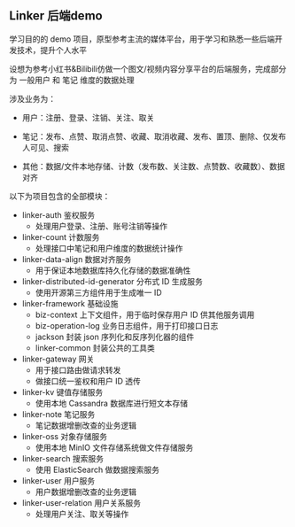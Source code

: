 ## Linker 后端demo



学习目的的 demo 项目，原型参考主流的媒体平台，用于学习和熟悉一些后端开发技术，提升个人水平

设想为参考小红书&Bilibili仿做一个图文/视频内容分享平台的后端服务，完成部分为 一般用户 和 笔记 维度的数据处理



涉及业务为：

- 用户：注册、登录、注销、关注、取关

- 笔记：发布、点赞、取消点赞、收藏、取消收藏、发布、置顶、删除、仅发布人可见、搜索

- 其他：数据/文件本地存储、计数（发布数、关注数、点赞数、收藏数）、数据对齐



以下为项目包含的全部模块：

- linker-auth 鉴权服务
  - 处理用户登录、注册、账号注销等操作
- linker-count 计数服务
  - 处理接口中笔记和用户维度的数据统计操作
- linker-data-align 数据对齐服务
  - 用于保证本地数据库持久化存储的数据准确性
- linker-distributed-id-generator 分布式 ID 生成服务
  - 使用开源第三方组件用于生成唯一 ID
- linker-framework 基础设施
  - biz-context 上下文组件，用于临时保存用户 ID 供其他服务调用
  - biz-operation-log 业务日志组件，用于打印接口日志
  - jackson 封装 json 序列化和反序列化器的组件
  - linker-common 封装公共的工具类
- linker-gateway 网关
  - 用于接口路由做请求转发
  - 做接口统一鉴权和用户 ID 透传
- linker-kv 键值存储服务
  - 使用本地 Cassandra 数据库进行短文本存储
- linker-note 笔记服务
  - 笔记数据增删改查的业务逻辑
- linker-oss 对象存储服务
  - 使用本地 MinIO 文件存储系统做文件存储服务
- linker-search 搜索服务
  - 使用 ElasticSearch 做数据搜索服务
- linker-user 用户服务
  - 用户数据增删改查的业务逻辑
- linker-user-relation 用户关系服务
  - 处理用户关注、取关等操作
